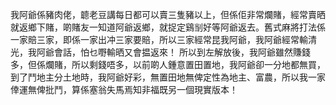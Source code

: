 我阿爺係豬肉佬，聼老豆講每日都可以賣三隻豬以上，但係佢非常爛賭，經常賣晒就返鄉下賭，啲賭友一知道阿爺返鄉，就捉定鷄㓥好等阿爺返去。舊式麻將打法係一家賠三家，即係一家出冲三家要賠，所以三家經常昆我阿爺，我阿爺經常輸清光，我阿爺會話，怕乜嘢輸晒又會揾返來！
所以到左解放後，我阿爺雖然賺錢多，但係爛賭，所以剩錢唔多，以前啲人鍾意置田置地，我阿爺卻一分地都無買，到了鬥地主分土地時，我阿爺好彩，無置田地無俾定性為地主、富農，所以我一家倖運無俾批鬥，算係塞翁失馬焉知非福既另一個現實版本！